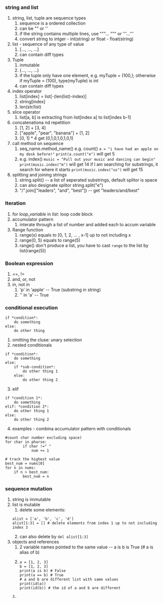###  string and list
1. string, list, tuple are sequence types
	1. sequence is a ordered collection
	2. can be "" or '' 
	3. if the string contains multiple lines, use """... """ or '''...'''
	4. convert string to intger - int(string) or float - float(string)
2. list - sequence of any type of value
	1. [..., ..., ...]
	2. can contain diff types  
3. Tuple
	1. inmutable
	2. (..., ..., ...)
	3. if the tuple only have one element, e.g. myTuple = (100,); otherwise if myTuple = (100), type(myTuple) is int
	4. can contain diff types
4. index operator
	1. list[index] = list[-(len(list)-index)]
	2. string[index]
	3. len(str/list)
5. slice operator
	1. list[a, b] is extracting from list[index a] to list[index b-1]
6. concatenationa nd repetition
	1. [1, 2] + [3, 4] 
	2. ["apple", "pear", "banana"] + [1, 2]
	3. [0, 1] * 4 get [0,1,0,1,0,1,0,1]
7. call method on sequence
	1. seq_name.method_name() e.g. count()
	`a = "i have had an apple on my desk before!"`
	`print(a.count("e")` will get 5
	2. e.g. index()
	`music = "Pull out your music and dancing can begin"`
	`print(music.index("m")` will get 14
	if I am searching for substrings, it search for where it starts
	`print(music.index("us")` will get 15
8. splitting and joining strings
	1. string.split() -- a list of seperated substrings, default splitor is space
	2. can also designate splitor string.split("e")
	3. "/".join(["leaders", "and", "best"]) -- get "leaders/and/best"

### Iteration
1. for *loop_variable* in *list*:
	loop code block
2. accumulator pattern
	1. interate through a list of number and added each to accum variable 
3. Range function
	1. range(x) equals to [0, 1, 2, ... , x-1] up to not including x
	2. range(0, 5) equals to range(5)
	3. range() don't produce a list, you have to cast `range` to the list by list(range(5))

### Boolean expression
1. ==, !=
2. and, or, not
3. in, not in
	1. 'p' in 'apple' -- True (substring in string)
	2. '' in 'a' -- True

### conditional execution
```
if *condition*:
	do something
else:
	do other thing
```
1. omitting the cluse: unary selection
2. nested conditionals
```
if *condition*:
	do something
else:
	if *sub-condition*:
		do other thing 1
	else:
		do other thing 2
```
3. elif
```
if *condition 1*:
	do something
elif: *condition 2*:
	do other thing 1
else:
	do other thing 2
```
4. examples - combina accumulator pattern with conditionals
```
#count char number excluding space)
for char in pharse:
		if char !=" "
			num += 1
```
```
# track the highest value
best_num = nums[0]
for n in nums:
	if n > best_num:
		best_num = n
```

### sequence mutation
1. string is immutable
2. list is mutable
	1. delete some elements: 
	```
	alist = ['a', 'b', 'c', 'd']
	alist[1:3] = [] # delete elements from index 1 up to not including index 3 
	```
	2. can also delete by `del alist[1:3]`
3. objects and references
	1. 2 variable names pointed to the same value -- a is b is True (# a is alias of b)
	2. ``` 
	   a = [1, 2, 3]
	   b = [1, 2, 3]
	   print(a is b) # False
	   print(a == b) # True
	   # a and b are different list with same values
	   print(id(a)) 
	   print(id(b)) # the id of a and b are different
	```
	3. 

